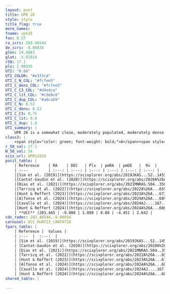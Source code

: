 ```yaml
---
layout: post
title: UPK 26
style: style
title_flag: true
more_names: 
fname: upk26
fov: 0.57
ra_icrs: 283.46544
de_icrs: -9.80834
glon: 24.4483
glat: -5.01014
r50: 17.1
plx: 1.08935
UTI: "0.68"
UTI_COLOR: "#e3f3cd"
UTI_C_N_COL: "#fcfee5"
UTI_C_dens_COL: "#fcfee5"
UTI_C_C3_COL: "#d4edca"
UTI_C_lit_COL: "#c9e8c8"
UTI_C_dup_COL: "#a6cab9"
UTI_C_N: 0.52
UTI_C_dens: 0.52
UTI_C_C3: 0.75
UTI_C_lit: 0.8
UTI_C_dup: 1.0
UTI_summary: |
    UPK 26 is a somewhat close, moderately populated, moderately dense object of high C3 quality. It is well-studied in the literature.
class3: |
    <span style="color: green; font-weight: bold;">A</span><span style="color: #FFC300; font-weight: bold;">B</span>
r_50_val: 17.1
N_50_val: 54
scix_url: UPK%2026
posit_table: |
    | Reference    | RA    | DEC   | Plx  | pmRA  | pmDE   |  Rv  |
    | :---         | :---: | :---: | :---: | :---: | :---: | :---: |
    |[Sim et al. (2019)](https://scixplorer.org/abs/2019JKAS...52..145S) | 283.469 | -9.827 | -- | 0.08 | -4.42 | -- |
    |[Cantat-Gaudin et al. (2020)](https://scixplorer.org/abs/2020A%26A...640A...1C) | 283.438 | -9.847 | 1.108 | 0.062 | -4.419 | -- |
    |[Dias et al. (2021)](https://scixplorer.org/abs/2021MNRAS.504..356D) | 283.472 | -9.8 | 1.113 | 0.056 | -4.406 | -- |
    |[Tarricq et al. (2022)](https://scixplorer.org/abs/2022A%26A...659A..59T) | 283.494 | -9.77 | 1.094 | 0.11 | -4.452 | -- |
    |[Hunt & Reffert (2023)](https://scixplorer.org/abs/2023A%26A...673A.114H) | 283.472 | -9.831 | 1.083 | 0.097 | -4.41 | 3.525 |
    |[Alfonso et al. (2024)](https://scixplorer.org/abs/2024A%26A...689A..18A) | 283.722 | -9.474 | 1.036 | 0.078 | -4.382 | -- |
    |[Cavallo et al. (2024)](https://scixplorer.org/abs/2024AJ....167...12C) | 283.526 | -9.751 | 1.088 | -- | -- | -- |
    |[Hunt & Reffert (2024)](https://scixplorer.org/abs/2024A%26A...686A..42H) | 283.472 | -9.831 | 1.083 | 0.097 | -4.41 | 3.525 |
    | **UCC** |283.465 | -9.808 | 1.089 | 0.08 | -4.451 | 2.642 | 
cds_radec: 283.46544,-9.80834
carousel: UCC_HUNT23_CANTAT20
fpars_table: |
    | Reference |  Values |
    | :---  |  :---:  |
    | [Sim et al. (2019)](https://scixplorer.org/abs/2019JKAS...52..145S) | `d_pc=875, log(age)=8.05` |
    | [Cantat-Gaudin et al. (2020)](https://scixplorer.org/abs/2020A%26A...640A...1C) | `AVNN=0.59, DMNN=9.66, AgeNN=7.86` |
    | [Dias et al. (2021)](https://scixplorer.org/abs/2021MNRAS.504..356D) | `Av=0.999, Dist=878, logage=7.962, [Fe/H]=0.078` |
    | [Tarricq et al. (2022)](https://scixplorer.org/abs/2022A%26A...659A..59T) | `Dist=834, logAgeNN=7.91` |
    | [Hunt & Reffert (2023)](https://scixplorer.org/abs/2023A%26A...673A.114H) | `AV50=0.846, diffAV50=0.78, MOD50=9.72, logAge50=8.039` |
    | [Alfonso et al. (2024)](https://scixplorer.org/abs/2024A%26A...689A..18A) | `AV=0.59028, MOD=9.65966, logAge=8.31256, Z=0.07831` |
    | [Cavallo et al. (2024)](https://scixplorer.org/abs/2024AJ....167...12C) | `AV50=1.15, dMod50=9.81, logAge50=7.77, [Fe/H]50=0.09` |
    | [Hunt & Reffert (2024)](https://scixplorer.org/abs/2024A%26A...686A..42H) | `MassJ=279.490` |
shared_table: |
    
---
```

